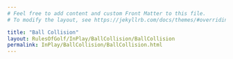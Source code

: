 ```yaml
---
# Feel free to add content and custom Front Matter to this file.
# To modify the layout, see https://jekyllrb.com/docs/themes/#overriding-theme-defaults

title: "Ball Collision"
layout: RulesOfGolf/InPlay/BallCollision/BallCollision
permalink: InPlay/BallCollision/BallCollision.html
---
```

